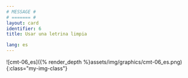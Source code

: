 ```yaml
---
# MESSAGE #
# ======= #
layout: card
identifier: 6
title: Usar una letrina limpia

lang: es
---
```


![cmt-06_es]({% render_depth %}assets/img/graphics/cmt-06_es.png){:class="my-img-class"}
